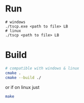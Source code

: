 # Run

```
# windows
./tscp.exe <path to file> LB
# linux
./tscp <path to file> LB

```


# Build

```bash
# compatible with windows & linux
cmake .
cmake --build ./
```

or if on linux just

```bash
make
```

 